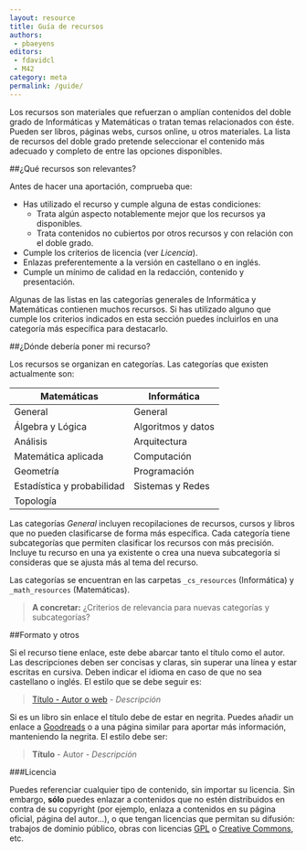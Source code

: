 ```yaml
---
layout: resource
title: Guía de recursos
authors:
 - pbaeyens
editors:
 - fdavidcl
 - M42
category: meta
permalink: /guide/
---
```


Los recursos son materiales que refuerzan o amplían contenidos del doble grado
de Informáticas y Matemáticas o tratan temas relacionados con éste.  Pueden ser
libros, páginas webs, cursos online, u otros materiales. La lista de recursos del
doble grado pretende seleccionar el contenido más adecuado y completo de entre las
opciones disponibles.

##¿Qué recursos son relevantes?

Antes de hacer una aportación, comprueba que:

 - Has utilizado el recurso y  cumple alguna de estas condiciones:
     - Trata algún aspecto notablemente mejor que los recursos ya disponibles.
	 - Trata contenidos no cubiertos por otros recursos y con relación con el doble grado.
 - Cumple los criterios de licencia (ver *Licencia*).
 - Enlazas preferentemente a la versión en castellano o en inglés.
 - Cumple un mínimo de calidad en la redacción, contenido y presentación.

Algunas de las listas en las categorías generales de Informática  y Matemáticas contienen
muchos recursos. Si has utilizado alguno que cumple los criterios indicados en esta sección
puedes incluirlos en una categoría más específica para destacarlo.


##¿Dónde debería poner mi recurso?

Los recursos se organizan en categorías.  Las categorías que existen actualmente son:

|Matemáticas|Informática|
|---|---|
|General|General|
|Álgebra y Lógica|Algoritmos y datos|
|Análisis|Arquitectura|
|Matemática aplicada|Computación|
|Geometría|Programación|
|Estadística y probabilidad|Sistemas y Redes|
|Topología|

Las categorías *General* incluyen recopilaciones de recursos, cursos y libros que no pueden
clasificarse de forma más específica. Cada categoría tiene subcategorías que permiten clasificar
los recursos con más precisión. Incluye tu recurso en una ya existente o crea una nueva
subcategoría si consideras que se ajusta más al tema del recurso.

Las categorías se encuentran en las carpetas `_cs_resources` (Informática) y `_math_resources` (Matemáticas).

> **A concretar:**
> ¿Criterios de relevancia para nuevas categorías y subcategorías?

##Formato y otros

Si el recurso tiene enlace, este debe abarcar tanto el título como el autor.
Las descripciones deben ser concisas y claras, sin superar una línea y estar
escritas en cursiva. Deben indicar el idioma en caso de que no sea castellano o
inglés. El estilo que se debe seguir es:

>[Título - Autor o web](javascript:;) - *Descripción*

Si es un libro sin enlace el título debe de estar en negrita. Puedes añadir un
enlace a [Goodreads](https://www.goodreads.com) o a una página similar para aportar
más información, manteniendo la negrita. El estilo debe ser:

>**Título** - Autor - *Descripción*

###Licencia

Puedes referenciar cualquier tipo de contenido, sin importar su licencia. Sin embargo,
**sólo** puedes enlazar a contenidos que no estén distribuidos en contra de su copyright
(por ejemplo, enlaza a contenidos en su página oficial, página del autor...), o que tengan
licencias que permitan su difusión: trabajos de dominio público, obras con licencias [GPL](https://www.gnu.org/licenses/quick-guide-gplv3.html)
o [Creative Commons](https://creativecommons.org/licenses/#licenses), etc.
